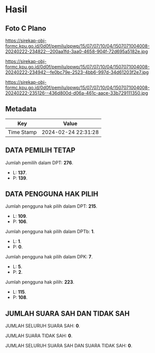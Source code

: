 # Hasil

## Foto C Plano

https://sirekap-obj-formc.kpu.go.id/0d0f/pemilu/ppwp/15/07/07/10/04/1507071004008-20240222-234822--200aa1fd-3aa0-4658-904f-72d695a5182e.jpg

https://sirekap-obj-formc.kpu.go.id/0d0f/pemilu/ppwp/15/07/07/10/04/1507071004008-20240222-234942--fe0bc79e-2523-4bb6-997d-34d61203f2e7.jpg

https://sirekap-obj-formc.kpu.go.id/0d0f/pemilu/ppwp/15/07/07/10/04/1507071004008-20240222-235126--436d800d-d06a-461c-aace-33b729111350.jpg


## Metadata

| Key        | Value               |
| ---------- | ------------------- |
| Time Stamp | 2024-02-24 22:31:28 |


## DATA PEMILIH TETAP

Jumlah pemilih dalam DPT: **276**.
 * L: **137**.
 * P: **139**.

## DATA PENGGUNA HAK PILIH

Jumlah pengguna hak pilih dalam DPT: **215**.
 * L: **109**.
 * P: **106**.

Jumlah pengguna hak pilih dalam DPTb: **1**.
 * L: **1**.
 * P: **0**.

Jumlah pengguna hak pilih dalam DPK: **7**.
 * L: **5**.
 * P: **2**.

Jumlah pengguna hak pilih: **223**.
 * L: **115**.
 * P: **108**.

## JUMLAH SUARA SAH DAN TIDAK SAH

JUMLAH SELURUH SUARA SAH: **0**.

JUMLAH SUARA TIDAK SAH: **0**.

JUMLAH SELURUH SUARA SAH DAN SUARA TIDAK SAH: **0**.


